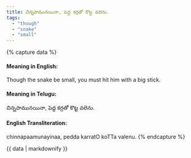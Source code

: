 ```yaml
---
title: చిన్నపామునయినా, పెద్ద కర్రతో కొట్ట వలెను.
tags:
  - "though"
  - "snake"
  - "small"
---
```


{% capture data %}
#### Meaning in English:
Though the snake be small, you must hit him with a big stick.

#### Meaning in Telugu:
చిన్నపామునయినా, పెద్ద కర్రతో కొట్ట వలెను.

#### English Transliteration:
chinnapaamunayinaa, pedda karratO koTTa valenu.
{% endcapture %}

<div class="notice">{{ data | markdownify }}</div>

